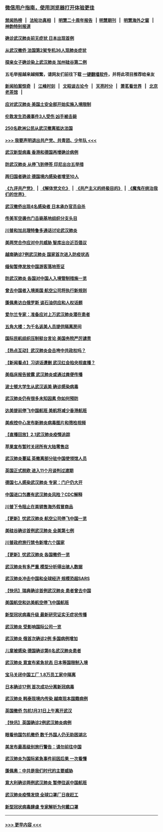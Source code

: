 ### [微信用户指南，使用浏览器打开体验更佳](https://github.com/gfw-breaker/banned-news1/blob/master/indexes/wechat-guide.md?t=0)
#### [禁闻热榜](热点新闻.md?t=0)  &nbsp;&nbsp;|&nbsp;&nbsp; [法轮功真相](https://github.com/gfw-breaker/truth/blob/master/README.md?t=0) &nbsp;&nbsp;|&nbsp;&nbsp; [明慧二十周年报告](https://github.com/gfw-breaker/mh-reports/blob/master/README.md?t=0) &nbsp;&nbsp;|&nbsp;&nbsp;[明慧期刊](https://github.com/gfw-breaker/mh-qikan) &nbsp;&nbsp;|&nbsp;&nbsp; [明慧海外之窗](https://github.com/gfw-breaker/mh-news/blob/master/README.md?t=0) &nbsp;&nbsp;|&nbsp;&nbsp; [神韵特别报道](https://github.com/gfw-breaker/mh-news/blob/master/shenyun.md?t=0)
#### [确诊武汉肺炎前无症状 日本出现首例](../pages/nsc418/n11841567.md?t=02032133) 
#### [从武汉撤侨 法国第2架专机36人现肺炎症状](../pages/nsc418/n11841382.md?t=02032133) 
#### [探亲女子确诊染上武汉肺炎 加州硅谷第二例](../pages/nsc418/n11839784.md?t=02032133) 
#### 五毛举报越来越频繁，请网友们前往下载 [一键翻墙软件](https://github.com/gfw-breaker/ssr-accounts)，并将此项目推荐给亲友
#### [新闻拍案惊奇](https://github.com/gfw-breaker/banned-news1/blob/master/pages/link4.md) &nbsp;&nbsp;|&nbsp;&nbsp; [江峰时刻](https://github.com/gfw-breaker/banned-news1/blob/master/pages/link4.md) &nbsp;&nbsp;|&nbsp;&nbsp; [文昭谈古论今](https://github.com/gfw-breaker/banned-news1/blob/master/pages/link4.md) &nbsp;&nbsp;|&nbsp;&nbsp; [天亮时分](https://github.com/gfw-breaker/banned-news1/blob/master/pages/link4.md) &nbsp;&nbsp;|&nbsp;&nbsp; [萧茗看世界](https://github.com/gfw-breaker/banned-news1/blob/master/pages/link4.md) &nbsp;&nbsp;|&nbsp;&nbsp; [北京老茶馆](https://github.com/gfw-breaker/banned-news1/blob/master/pages/link4.md) &nbsp;&nbsp;|&nbsp;&nbsp; 
#### [应对武汉肺炎 美国土安全部开始实施入境限制](../pages/nsc418/n11839729.md?t=02032133) 
#### [伦敦发生恐袭事件3人受伤 凶手被击毙](../pages/nsc418/n11839442.md?t=02032133) 
#### [250名欧洲公民从武汉撤离抵达法国](../pages/nsc418/n11839438.md?t=02032133) 
#### [>>> 我要声明退出共产党、共青团、少年队 <<<](https://github.com/begood0513/goodnews/blob/master/quit/letter.md) 
#### [武汉新型病毒 香港和德国再增确诊病例](../pages/nsc418/n11839381.md?t=02032133) 
#### [防武汉肺炎 从停飞到停签 印尼出台五举措](../pages/nsc418/n11839282.md?t=02032133) 
#### [两归国者确诊 德国境内感染者增至10人](../pages/nsc418/n11839164.md?t=02032133) 
#### [《九评共产党》](https://github.com/begood0513/9ping.md/blob/master/README.md) &nbsp;|&nbsp; [《解体党文化》](../../../../jtdwh.md/blob/master/README.md)  &nbsp;|&nbsp; [《共产主义的终极目的》](../../../../gczydzjmd.md/blob/master/README.md) &nbsp;|&nbsp; [《魔鬼在统治我们的世界》](../../../../mgztzwmdsj.md/blob/master/README.md) 
#### [武汉撤侨出现4名感染者 日本承办官员自杀](../pages/nsc418/n11839044.md?t=02032133) 
#### [传美军空袭也门击毙基地组织分支头目](../pages/nsc418/n11839210.md?t=02032133) 
#### [川普和加总理特鲁多通话讨论武汉肺炎](../pages/nsc418/n11839128.md?t=02032133) 
#### [美两党合作应对中共威胁 智库出台近百倡议](../pages/nsc418/n11838437.md?t=02032133) 
#### [越南确诊7例武汉肺炎 国家首次进入防疫状态](../pages/nsc418/n11838860.md?t=02032133) 
#### [缅甸暂停发放中国游客落地签证](../pages/nsc418/n11838730.md?t=02032133) 
#### [防武汉肺炎 各国对中国人入境管制措施一览](../pages/nsc418/n11838726.md?t=02032133) 
#### [曾去中国者入境美国 航空公司将执行新规则](../pages/nsc418/n11838375.md?t=02032133) 
#### [蓬佩奥访白俄罗斯 谈石油供应和人权话题](../pages/nsc418/n11838242.md?t=02032133) 
#### [爱尔兰专家：准备应对上万武汉肺炎潜在患者](../pages/nsc418/n11837978.md?t=02032133) 
#### [五角大楼：为千名返美人员提供隔离房间](../pages/nsc418/n11837831.md?t=02032133) 
#### [国际民航组织压制挺台言论 美国务院严厉谴责](../pages/nsc418/n11837791.md?t=02032133) 
#### [【热点互动】武汉肺炎会击垮中共政权吗？](../pages/nsc418/n11837779.md?t=02032133) 
#### [【新闻看点】习讲话遭删 武汉红会掐央视直播？](../pages/nsc418/n11837573.md?t=02032133) 
#### [美临床报告披露 武汉肺炎或通过粪便传播](../pages/nsc418/n11837626.md?t=02032133) 
#### [波士顿大学生从武汉返美 确诊感染病毒](../pages/nsc418/n11837580.md?t=02032133) 
#### [武汉肺炎仍有很多未知因素 你如何预防](../pages/nsc418/n11837666.md?t=02032133) 
#### [达美提前停飞中国航班 美航将减少香港航班](../pages/nsc418/n11837649.md?t=02032133) 
#### [美疾控中心发布新肺炎病毒图片和筛检视频](../pages/nsc418/n11837491.md?t=02032133) 
#### [【直播回放】2.1武汉肺炎疫情追踪](../pages/nsc418/n11837232.md?t=02032133) 
#### [苹果宣布暂时关闭所有大陆零售店](../pages/nsc418/n11837097.md?t=02032133) 
#### [武汉肺炎蔓延 英撤离部分驻中国使领馆人员](../pages/nsc418/n11837061.md?t=02032133) 
#### [英国正式脱欧 进入11个月谈判过渡期](../pages/nsc418/n11836911.md?t=02032133) 
#### [德国七人感染武汉肺炎 专家：门户仍大开](../pages/nsc418/n11836344.md?t=02032133) 
#### [中国进口包裹有武汉肺炎风险？CDC解释](../pages/nsc418/n11836321.md?t=02032133) 
#### [川普下令阻止在美销售海外假冒商品](../pages/nsc418/n11836261.md?t=02032133) 
#### [【更新】忧武汉肺炎 航空公司停飞中国一览](../pages/nsc418/n11835931.md?t=02032133) 
#### [美硅谷确诊首例武汉肺炎 全美第七例](../pages/nsc418/n11836093.md?t=02032133) 
#### [川普政府旅行禁令新增六个国家](../pages/nsc418/n11836083.md?t=02032133) 
#### [【更新】忧武汉肺炎 各国撤侨一览](../pages/nsc418/n11835673.md?t=02032133) 
#### [武汉肺炎有多严重 模型分析得出骇人数据](../pages/nsc418/n11835829.md?t=02032133) 
#### [武汉肺炎冲击中国和全球经济 规模恐超SARS](../pages/nsc418/n11835652.md?t=02032133) 
#### [【快讯】瑞典确诊首例武汉肺炎 患者曾去中国](../pages/nsc418/n11835675.md?t=02032133) 
#### [美国航空和达美航空停飞中国航班](../pages/nsc418/n11835567.md?t=02032133) 
#### [新型冠状病毒升级 最新研究证实无症状传播](../pages/nsc418/n11835589.md?t=02032133) 
#### [武汉肺炎 受影响国际公司一览](../pages/nsc418/n11835538.md?t=02032133) 
#### [武汉肺炎 俄首次确诊2例 多国病例增加](../pages/nsc418/n11835295.md?t=02032133) 
#### [儿童被感染 德国确诊第6名武汉肺炎患者](../pages/nsc418/n11835338.md?t=02032133) 
#### [武汉肺炎 意宣布紧急状态 日本等国限制入境](../pages/nsc418/n11835062.md?t=02032133) 
#### [宝马关闭中国工厂 1.8万员工家中隔离](../pages/nsc418/n11835128.md?t=02032133) 
#### [日本确诊17例 首次成功分离新冠病毒](../pages/nsc418/n11834975.md?t=02032133) 
#### [武汉肺炎 韩泰现境内传染 越南现本国籍病例](../pages/nsc418/n11834857.md?t=02032133) 
#### [英国撤侨 包机1月31日上午离开武汉](../pages/nsc418/n11834808.md?t=02032133) 
#### [【快讯】英国确诊2例武汉肺炎病例](../pages/nsc418/n11834824.md?t=02032133) 
#### [眼看他国包机撤侨 数千外国人仍无助困湖北](../pages/nsc418/n11834010.md?t=02032133) 
#### [美发布最高级别旅行警告：请勿前往中国](../pages/nsc418/n11834038.md?t=02032133) 
#### [武汉肺炎为国际紧急事件前因后果 一次看懂](../pages/nsc418/n11833893.md?t=02032133) 
#### [蓬佩奥：中共是我们时代的主要威胁](../pages/nsc418/n11833434.md?t=02032133) 
#### [意大利确诊两例武汉肺炎 暂停往返中国航班](../pages/nsc418/n11833483.md?t=02032133) 
#### [武汉肺炎疫情发烧 全球口罩厂日夜赶工](../pages/nsc418/n11833528.md?t=02032133) 
#### [新型冠状病毒肆虐 专家解析为何戴口罩](../pages/nsc418/n11833332.md?t=02032133) 

----
#### [ >>> 更早内容 <<< ](../indexes/nsc418-earlier.md)
